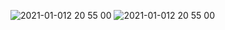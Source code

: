 ![2021-01-012 20 55 00](https://i.imgur.com/GRbrdVa.png)
![2021-01-012 20 55 00](https://i.imgur.com/qHML0ZQ.png)
